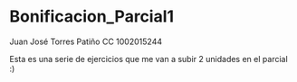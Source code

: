 # Bonificacion_Parcial1
Juan José Torres Patiño 
CC 1002015244

Esta es una serie de ejercicios que me van a subir 2 unidades en el parcial :) 
